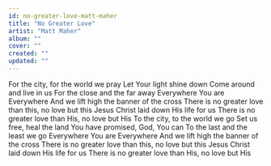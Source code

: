 ```yaml
---
id: no-greater-love-matt-maher
title: "No Greater Love"
artist: "Matt Maher"
album: ""
cover: ""
created: ""
updated: ""
---
```


For the city, for the world we pray
Let Your light shine down
Come around and live in us
For the close and the far away
Everywhere You are
Everywhere
And we lift high the banner of the cross
There is no greater love than this, no love but this
Jesus Christ laid down His life for us
There is no greater love than His, no love but His
To the city, to the world we go
Set us free, heal the land
You have promised, God, You can
To the last and the least we go
Everywhere You are
Everywhere
And we lift high the banner of the cross
There is no greater love than this, no love but this
Jesus Christ laid down His life for us
There is no greater love than His, no love but His